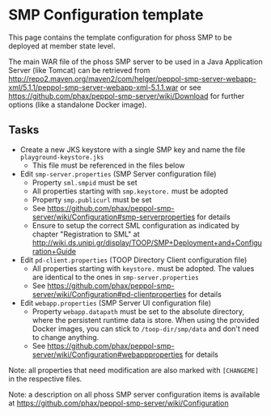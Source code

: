 # SMP Configuration template

This page contains the template configuration for phoss SMP to be deployed at member state level.

The main WAR file of the phoss SMP server to be used in a Java Application Server (like Tomcat) can be retrieved from http://repo2.maven.org/maven2/com/helger/peppol-smp-server-webapp-xml/5.1.1/peppol-smp-server-webapp-xml-5.1.1.war or see https://github.com/phax/peppol-smp-server/wiki/Download for further options (like a standalone Docker image). 

## Tasks

* Create a new JKS keystore with a single SMP key and name the file `playground-keystore.jks`
    * This file must be referenced in the files below
* Edit `smp-server.properties` (SMP Server configuration file)
    * Property `sml.smpid` must be set
    * All properties starting with `smp.keystore.` must be adopted
    * Property `smp.publicurl` must be set
    * See https://github.com/phax/peppol-smp-server/wiki/Configuration#smp-serverproperties for details
    * Ensure to setup the correct SML configuration as indicated by chapter "Registration to SML" at http://wiki.ds.unipi.gr/display/TOOP/SMP+Deployment+and+Configuration+Guide
* Edit `pd-client.properties` (TOOP Directory Client configuration file)
    * All properties starting with `keystore.` must be adopted. The values are identical to the ones in `smp-server.properties`
    * See https://github.com/phax/peppol-smp-server/wiki/Configuration#pd-clientproperties for details
* Edit `webapp.properties` (SMP Server UI configuration file)
    * Property `webapp.datapath` must be set to the absolute directory, where the persistent runtime data is store. When using the provided Docker images, you can stick to `/toop-dir/smp/data` and don't need to change anything.
    * See https://github.com/phax/peppol-smp-server/wiki/Configuration#webappproperties for details

Note: all properties that need modification are also marked with `[CHANGEME]` in the respective files.

Note: a description on all phoss SMP server configuration items is available at https://github.com/phax/peppol-smp-server/wiki/Configuration
